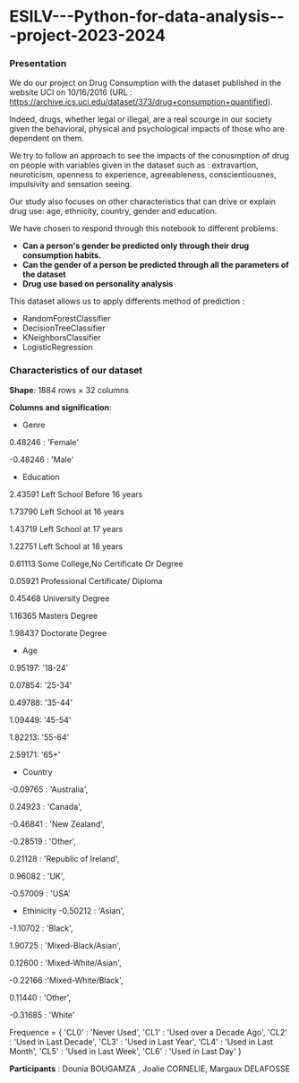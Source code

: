 # ESILV---Python-for-data-analysis---project-2023-2024

### Presentation

We do our project on Drug Consumption with the dataset published in the website UCI on 10/16/2016 (URL : https://archive.ics.uci.edu/dataset/373/drug+consumption+quantified). 

Indeed, drugs, whether legal or illegal, are a real scourge in our society given the behavioral, physical and psychological impacts of those who are dependent on them.

We try to follow an approach to see the impacts of the conusmption of drug on people with variables given in the dataset such as : extravartion, neuroticism, openness to experience, agreeableness, conscientiousnes, impulsivity and sensation seeing.

Our study also focuses on other characteristics that can drive or explain drug use: age, ethnicity, country, gender and education.

We have chosen to respond through this notebook to different problems: 

- **Can a person's gender be predicted only through their drug consumption habits.**
- **Can the gender of a person be predicted through all the parameters of the dataset**
- **Drug use based on personality analysis**

This dataset allows us to apply differents method of prediction :

- RandomForestClassifier
- DecisionTreeClassifier
- KNeighborsClassifier
- LogisticRegression

### Characteristics of our dataset

**Shape**: 1884 rows × 32 columns

**Columns and signification**:
- Genre

0.48246 : 'Female'

-0.48246 : 'Male'
- Education
 
2.43591	Left School Before 16 years
  
1.73790	Left School at 16 years	

1.43719	Left School at 17 years	

1.22751	Left School at 18 years	

0.61113	Some College,No Certificate Or Degree	

0.05921	Professional Certificate/ Diploma	

0.45468	University Degree	

1.16365	Masters Degree	

1.98437	Doctorate Degree	

- Age
  
0.95197: '18-24'
  
0.07854: '25-34'

0.49788: '35-44'

1.09449: '45-54'

1.82213: '55-64'

2.59171: '65+'

- Country

-0.09765 : 'Australia',

0.24923 : 'Canada',

-0.46841 : 'New Zealand',

-0.28519 : 'Other',

0.21128 : 'Republic of Ireland',

0.96082 : 'UK',
     
-0.57009 : 'USA'

- Ethinicity
-0.50212 : 'Asian',
  
-1.10702 : 'Black',

1.90725 : 'Mixed-Black/Asian',

0.12600 : 'Mixed-White/Asian',

-0.22166 :'Mixed-White/Black',

0.11440 : 'Other',

-0.31685 : 'White'

Frequence = {
     'CL0' : 'Never Used',
     'CL1' : 'Used over a Decade Ago',
     'CL2'  : 'Used in Last Decade',
     'CL3' :  'Used in Last Year',
     'CL4'  : 'Used in Last Month',
     'CL5' :  'Used in Last Week',
     'CL6' :  'Used in Last Day'
}


**Participants** : Dounia BOUGAMZA , Joalie CORNELIE, Margaux DELAFOSSE
